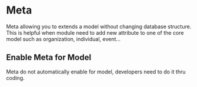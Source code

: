 # Meta
Meta allowing you to extends a model without changing database structure. This is helpful when module need to add new attribute to one of the core model such as organization, individual, event...

## Enable Meta for Model
Meta do not automatically enable for model, developers need to do it thru coding.